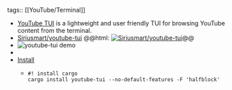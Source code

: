 tags:: [[YouTube/Terminal]]

- [YouTube TUI](https://siriusmart.github.io/youtube-tui/) is a lightweight and user friendly TUI for browsing YouTube content from the terminal.
- [Siriusmart/youtube-tui](https://github.com/Siriusmart/youtube-tui)
  @@html: <a href="https://github.com/Siriusmart/youtube-tui/"><img src="https://github-readme-stats-astronomer.vercel.app/api/pin/?username=Siriusmart&repo=youtube-tui&theme=tokyonight" alt="Siriusmart/youtube-tui"/></a>@@
- ![youtube-tui demo](https://raw.githubusercontent.com/Siriusmart/youtube-tui/master/docs/src/images/search-showcase.png)
-
- [Install](https://siriusmart.github.io/youtube-tui/installation.html#features)
	- ```shell
	  #! install cargo
	  cargo install youtube-tui --no-default-features -F 'halfblock'
	  ```